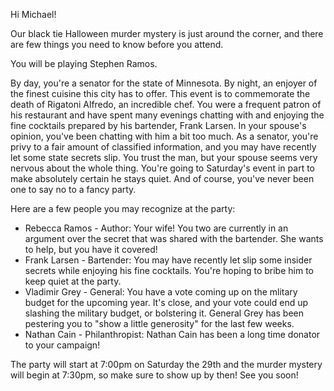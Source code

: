 Hi Michael!

Our black tie Halloween murder mystery is just around the corner, and there are few things you need to know before you attend.

You will be playing Stephen Ramos.

By day, you're a senator for the state of Minnesota. By night, an enjoyer of the finest cuisine this city has to offer. This event is to commemorate the death of Rigatoni Alfredo, an incredible chef. You were a frequent patron of his restaurant and have spent many evenings chatting with and enjoying the fine cocktails prepared by his bartender, Frank Larsen. In your spouse's opinion, you've been chatting with him a bit too much. As a senator, you're privy to a fair amount of classified information, and you may have recently let some state secrets slip. You trust the man, but your spouse seems very nervous about the whole thing. You're going to Saturday's event in part to make absolutely certain he stays quiet. And of course, you've never been one to say no to a fancy party.

Here are a few people you may recognize at the party:

- Rebecca Ramos - Author: Your wife! You two are currently in an argument over the secret that was shared with the bartender. She wants to help, but you have it covered!
- Frank Larsen - Bartender: You may have recently let slip some insider secrets while enjoying his fine cocktails. You're hoping to bribe him to keep quiet at the party.
- Vladimir Grey - General: You have a vote coming up on the mlitary budget for the upcoming year. It's close, and your vote could end up slashing the military budget, or bolstering it. General Grey has been pestering you to "show a little generosity" for the last few weeks.
- Nathan Cain - Philanthropist: Nathan Cain has been a long time donator to your campaign!

The party will start at 7:00pm on Saturday the 29th and the murder mystery will begin at 7:30pm, so make sure to show up by then! See you soon!
